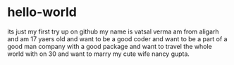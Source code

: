 # hello-world
its just my first try up on github
my name is vatsal verma am from aligarh and am 17 yaers old and want to be a good coder and want to be a part of a good man company with  a good package and want to travel the whole world with on 30 and want to marry my cute wife nancy gupta.
